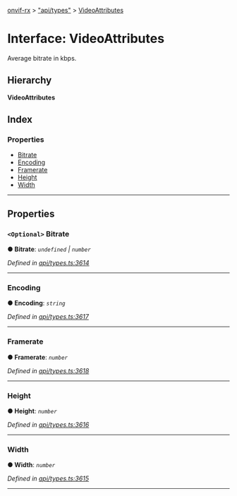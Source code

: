 [onvif-rx](../README.md) > ["api/types"](../modules/_api_types_.md) > [VideoAttributes](../interfaces/_api_types_.videoattributes.md)

# Interface: VideoAttributes

Average bitrate in kbps.

## Hierarchy

**VideoAttributes**

## Index

### Properties

* [Bitrate](_api_types_.videoattributes.md#bitrate)
* [Encoding](_api_types_.videoattributes.md#encoding)
* [Framerate](_api_types_.videoattributes.md#framerate)
* [Height](_api_types_.videoattributes.md#height)
* [Width](_api_types_.videoattributes.md#width)

---

## Properties

<a id="bitrate"></a>

### `<Optional>` Bitrate

**● Bitrate**: *`undefined` \| `number`*

*Defined in [api/types.ts:3614](https://github.com/patrickmichalina/onvif-rx/blob/3ab1739/src/api/types.ts#L3614)*

___
<a id="encoding"></a>

###  Encoding

**● Encoding**: *`string`*

*Defined in [api/types.ts:3617](https://github.com/patrickmichalina/onvif-rx/blob/3ab1739/src/api/types.ts#L3617)*

___
<a id="framerate"></a>

###  Framerate

**● Framerate**: *`number`*

*Defined in [api/types.ts:3618](https://github.com/patrickmichalina/onvif-rx/blob/3ab1739/src/api/types.ts#L3618)*

___
<a id="height"></a>

###  Height

**● Height**: *`number`*

*Defined in [api/types.ts:3616](https://github.com/patrickmichalina/onvif-rx/blob/3ab1739/src/api/types.ts#L3616)*

___
<a id="width"></a>

###  Width

**● Width**: *`number`*

*Defined in [api/types.ts:3615](https://github.com/patrickmichalina/onvif-rx/blob/3ab1739/src/api/types.ts#L3615)*

___

